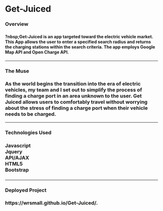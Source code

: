 # Get-Juiced
<h3>Overview<h3/>
<h4>?nbsp;Get-Juiced is an app targeted toward the electric vehicle market. This App allows the user to enter a specified search radius and returns the charging stations within the search criteria. The app employs Google Map API and Open Charge API.<h4/> 
  <hr/>
  <h3>The Muse<h3/>
   As the world begins the transition into the era of electric vehicles, my team and I set out to simplify the process of finding a charge port in an area unknown to the user. Get Juiced allows users to comfortably travel without worrying about the stress of finding a charge port when their vehicle needs to be charged.
    <hr/>
  <h3>Technologies Used<h3/>
    <h3>Javascript<br/>Jquery<br/>API/AJAX<br/>HTML5<br/>Bootstrap<h3/>
  <hr/>
      <h3>Deployed Project<h3/>
  https://wrsmall.github.io/Get-Juiced/.
  
